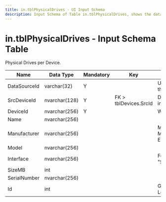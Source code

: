 ```yaml
---
title: in.tblPhysicalDrives - UI Input Schema
description: Input Schema of Table in.tblPhysicalDrives, shows the data points and types included on this table.
---
```

# in.tblPhysicalDrives - Input Schema Table

​​Physical Drives per Device.​

| Name         | Data Type     | Mandatory | Key                   | Comment                                       |
|--------------|---------------|-----------|-----------------------|-----------------------------------------------|
| DataSourceId | varchar(32)   | Y         |                       | Unique ID of the source of this record.       |
| SrcDeviceId  | nvar​​char(128) | Y         | FK > tblDevices.SrcId | Device this drive is installed in.            |
| DeviceId     | nvarchar(256) | Y         |                       | Win32_DiskDrive.DeviceId                      |
| Name         | nvarchar(256) |           |                       |                                               |
| Manufacturer | nvarchar(256) |           |                       | Must be an actual Manufacturer name or Empty. |
| Model        | nvarchar(256) |           |                       |                                               |
| Interface    | nvarchar(256) |           |                       | For example "IDE", "SCSI", or "USB".          |
| SizeMB       | int           |           |                       |                                               |
| SerialNumber | nvarchar(256) |           |                       |                                               |
| Id           | int           |           |                       | Generated during import. Leave empty.         |